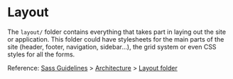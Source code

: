 # Layout

The `layout/` folder contains everything that takes part in laying out the site or application. This folder could have 
stylesheets for the main parts of the site (header, footer, navigation, sidebar…), the grid system or even CSS styles 
for all the forms.

Reference: [Sass Guidelines](http://sass-guidelin.es/) > [Architecture](http://sass-guidelin.es/#architecture) > [Layout folder](http://sass-guidelin.es/#layout-folder)
